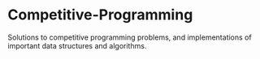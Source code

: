 # Competitive-Programming
Solutions to competitive programming problems, and implementations of important data structures and algorithms.
